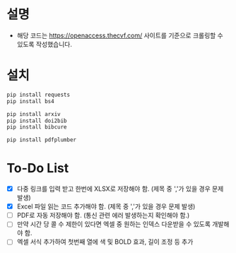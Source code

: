 # 설명
- 해당 코드는 https://openaccess.thecvf.com/ 사이트를 기준으로 크롤링할 수 있도록 작성했습니다.

# 설치
```bash
pip install requests
pip install bs4

pip install arxiv
pip install doi2bib
pip install bibcure

pip install pdfplumber
```

# To-Do List

- [X] 다중 링크를 입력 받고 한번에 XLSX로 저장해야 함. (제목 중 ','가 있을 경우 문제 발생)
- [X] Excel 파일 읽는 코드 추가해야 함. (제목 중 ','가 있을 경우 문제 발생)
- [ ] PDF로 자동 저장해야 함. (통신 관련 에러 발생하는지 확인해야 함.)
- [ ] 만약 시간 당 콜 수 제한이 있다면 엑셀 중 원하는 인덱스 다운받을 수 있도록 개발해야 함.
- [ ] 엑셀 서식 추가하여 첫번째 열에 색 및 BOLD 효과, 길이 조정 등 추가

